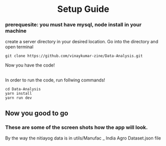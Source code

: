 # <center>Setup Guide</center>

### prerequesite: you must have mysql, node install in your machine

create a server directory in your desired location. Go into the directory and open terminal

```
git clone https://github.com/vinaykumar-zine/Data-Analysis.git
```
Now you have the code!<br/>

<br/>In order to run the code, run follwing commands!

```
cd Data-Analysis
yarn install
yarn run dev
```

## Now you good to go 

### These are some of the screen shots how the app will look. 

By the way the nitiayog data is in utils/Manufac _ India Agro Dataset.json file

